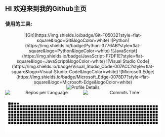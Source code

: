 
## HI 欢迎来到我的Github主页
### 使用的工具:
<div style="text-align: center;">
  ![Git](https://img.shields.io/badge/Git-F05032?style=flat-square&logo=Git&logoColor=white)  
  ![Python](https://img.shields.io/badge/Python-3776AB?style=flat-square&logo=Python&logoColor=white)  
  ![JavaScript](https://img.shields.io/badge/JavaScript-F7DF1E?style=flat-square&logo=JavaScript&logoColor=white)  
  ![Visual Studio Code](https://img.shields.io/badge/Visual_Studio_Code-007ACC?style=flat-square&logo=Visual-Studio-Code&logoColor=white)  
  ![Microsoft Edge](https://img.shields.io/badge/Microsoft_Edge-0078D7?style=flat-square&logo=Microsoft-Edge&logoColor=white)
</div>

<div align="center">
    <img src="https://github-readme-activity-graph.vercel.app/graph?username=BaiHengRui&theme=react" alt="Profile Details" style="max-width: 100%; width: 685px;">
</div>

<div align="center" style="display: flex; justify-content: center; max-width: 600px; margin: 0 auto;">
    <img src="http://github-profile-summary-cards.vercel.app/api/cards/repos-per-language?username=BaiHengRui&theme=nord_bright&exclude=html,Gerber%20Image" alt="Repos per Language" style="flex: 1; max-width: 50%;">
    <img src="http://github-profile-summary-cards.vercel.app/api/cards/productive-time?username=BaiHengRui&theme=nord_bright&utcOffset=+8" alt="Commits Time" style="flex: 1; max-width: 50%;">
</div>

<p align="center">
    <picture>
      <source media="(prefers-color-scheme: dark)" srcset="https://raw.githubusercontent.com/BaiHengRui/BaiHengRui/output/github-contribution-grid-snake-dark.svg">
      <source media="(prefers-color-scheme: light)" srcset="https://raw.githubusercontent.com/BaiHengRui/BaiHengRui/output/github-contribution-grid-snake.svg">
      <img alt="GitHub Contribution Grid Snake Animation" src="https://raw.githubusercontent.com/BaiHengRui/BaiHengRui/output/github-contribution-grid-snake.svg">
    </picture>
</p>
